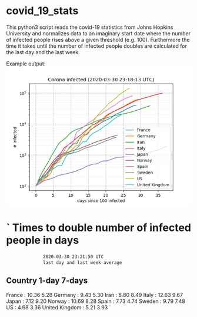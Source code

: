 # covid_19_stats

This python3 script reads the covid-19 statistics from Johns Hopkins University and normalizes data to an imaginary start date where the number of infected people rises above a given threshold (e.g. 100). Furthermore the time it takes until the number of infected people doubles are calculated for the last day and the last week.

Example output:
![covid-19 stats](/example.png)

`
Times to double number of infected people in days
=================================================
                  2020-03-30 23:21:50 UTC
                  last day and last week average
Country           1-day  7-days
-------------------------------
France         :  10.36   5.28
Germany        :   9.43   5.30
Iran           :   8.80   8.49
Italy          :  12.63   9.67
Japan          :   7.12   9.20
Norway         :  10.69   8.28
Spain          :   7.73   4.74
Sweden         :   9.79   7.48
US             :   4.68   3.36
United Kingdom :   5.21   3.93
`
